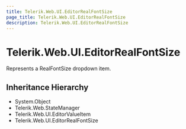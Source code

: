 ```yaml
---
title: Telerik.Web.UI.EditorRealFontSize
page_title: Telerik.Web.UI.EditorRealFontSize
description: Telerik.Web.UI.EditorRealFontSize
---
```


# Telerik.Web.UI.EditorRealFontSize

Represents a RealFontSize dropdown item.

## Inheritance Hierarchy

* System.Object
* Telerik.Web.StateManager
* Telerik.Web.UI.EditorValueItem
* Telerik.Web.UI.EditorRealFontSize


